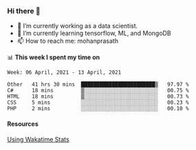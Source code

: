 ### Hi there 👋

- 🔭 I’m currently working as a data scientist.
- 🌱 I’m currently learning tensorflow, ML, and MongoDB
- 📫 How to reach me: mohanprasath

📊 **This week I spent my time on**
<!--START_SECTION:waka-->
```text
Week: 06 April, 2021 - 13 April, 2021

Other   41 hrs 30 mins  ████████████████████████▒   97.97 % 
C#      18 mins         ▒░░░░░░░░░░░░░░░░░░░░░░░░   00.75 % 
HTML    18 mins         ▒░░░░░░░░░░░░░░░░░░░░░░░░   00.73 % 
CSS     5 mins          ░░░░░░░░░░░░░░░░░░░░░░░░░   00.23 % 
PHP     2 mins          ░░░░░░░░░░░░░░░░░░░░░░░░░   00.10 % 
```
<!--END_SECTION:waka-->

#### Resources
[Using Wakatime Stats](https://github.com/marketplace/actions/waka-readme)
